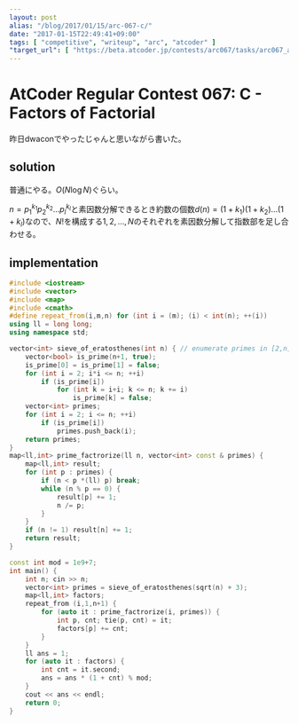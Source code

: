 ```yaml
---
layout: post
alias: "/blog/2017/01/15/arc-067-c/"
date: "2017-01-15T22:49:41+09:00"
tags: [ "competitive", "writeup", "arc", "atcoder" ]
"target_url": [ "https://beta.atcoder.jp/contests/arc067/tasks/arc067_a" ]
---
```


# AtCoder Regular Contest 067: C - Factors of Factorial

昨日dwaconでやったじゃんと思いながら書いた。

## solution

普通にやる。$O(N \log N)$ぐらい。

$n = p_1^{k_1} p_2^{k_2} \dots p_l^{k_l}$と素因数分解できるとき約数の個数$d(n) = (1 + k_1)(1 + k_2)\dots (1 + k_l)$なので、$N!$を構成する$1,2,\dots,N$のそれぞれを素因数分解して指数部を足し合わせる。

## implementation

``` c++
#include <iostream>
#include <vector>
#include <map>
#include <cmath>
#define repeat_from(i,m,n) for (int i = (m); (i) < int(n); ++(i))
using ll = long long;
using namespace std;

vector<int> sieve_of_eratosthenes(int n) { // enumerate primes in [2,n] with O(n log log n)
    vector<bool> is_prime(n+1, true);
    is_prime[0] = is_prime[1] = false;
    for (int i = 2; i*i <= n; ++i)
        if (is_prime[i])
            for (int k = i+i; k <= n; k += i)
                is_prime[k] = false;
    vector<int> primes;
    for (int i = 2; i <= n; ++i)
        if (is_prime[i])
            primes.push_back(i);
    return primes;
}
map<ll,int> prime_factrorize(ll n, vector<int> const & primes) {
    map<ll,int> result;
    for (int p : primes) {
        if (n < p *(ll) p) break;
        while (n % p == 0) {
            result[p] += 1;
            n /= p;
        }
    }
    if (n != 1) result[n] += 1;
    return result;
}

const int mod = 1e9+7;
int main() {
    int n; cin >> n;
    vector<int> primes = sieve_of_eratosthenes(sqrt(n) + 3);
    map<ll,int> factors;
    repeat_from (i,1,n+1) {
        for (auto it : prime_factrorize(i, primes)) {
            int p, cnt; tie(p, cnt) = it;
            factors[p] += cnt;
        }
    }
    ll ans = 1;
    for (auto it : factors) {
        int cnt = it.second;
        ans = ans * (1 + cnt) % mod;
    }
    cout << ans << endl;
    return 0;
}
```
